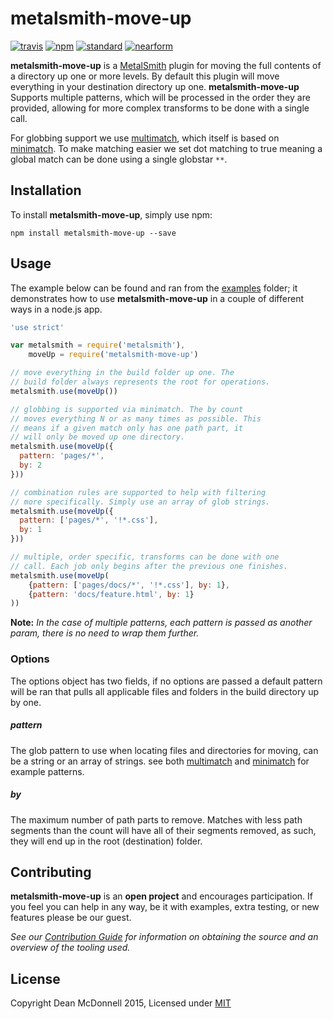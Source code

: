 # metalsmith-move-up
[![travis][travis-badge]][travis-url]
[![npm][npm-badge]][npm-url]
[![standard][standard-badge]][standard-url]
[![nearform][nearform-badge]][nearform-url]

__metalsmith-move-up__ is a [MetalSmith][] plugin for moving the full contents of a directory up one or more
levels. By default this plugin will move everything in your destination directory up one. __metalsmith-move-up__
Supports multiple patterns, which will be processed in the order they are provided, allowing for more complex
transforms to be done with a single call.

For globbing support we use [multimatch][], which itself is based on [minimatch][]. To make matching easier
we set dot matching to true meaning a global match can be done using a single globstar `**`.

## Installation
To install __metalsmith-move-up__, simply use npm:

```
npm install metalsmith-move-up --save
```

## Usage
The example below can be found and ran from the [examples](./examples/) folder; it demonstrates
how to use __metalsmith-move-up__ in a couple of different ways in a node.js app.

```javascript
'use strict'

var metalsmith = require('metalsmith'),
    moveUp = require('metalsmith-move-up')

// move everything in the build folder up one. The
// build folder always represents the root for operations.
metalsmith.use(moveUp())

// globbing is supported via minimatch. The by count
// moves everything N or as many times as possible. This
// means if a given match only has one path part, it
// will only be moved up one directory.
metalsmith.use(moveUp({
  pattern: 'pages/*',
  by: 2
}))

// combination rules are supported to help with filtering
// more specifically. Simply use an array of glob strings.
metalsmith.use(moveUp({
  pattern: ['pages/*', '!*.css'],
  by: 1
}))

// multiple, order specific, transforms can be done with one
// call. Each job only begins after the previous one finishes.
metalsmith.use(moveUp(
    {pattern: ['pages/docs/*', '!*.css'], by: 1},
    {pattern: 'docs/feature.html', by: 1}
))
```

__Note:__ _In the case of multiple patterns, each pattern is passed as another param, there is no need to
wrap them further._

### Options
The options object has two fields, if no options are passed a default pattern will be ran that pulls
all applicable files and folders in the build directory up by one.

##### _pattern_
The glob pattern to use when locating files and directories for moving, can be a string or an array of
strings. see both [multimatch][] and [minimatch][] for example patterns.

##### _by_
The maximum number of path parts to remove. Matches with less path segments than the count will have
all of their segments removed, as such, they will end up in the root (destination) folder.

## Contributing
__metalsmith-move-up__ is an __open project__ and encourages participation. If you feel you can help in
any way, be it with examples, extra testing, or new features please be our guest.

_See our [Contribution Guide][] for information on obtaining the source and an overview of the tooling used._

## License

Copyright Dean McDonnell 2015, Licensed under [MIT](./LICENSE)

[travis-badge]: https://img.shields.io/travis/mcdonnelldean/metalsmith-move-up.svg?style=flat-square
[travis-url]: https://travis-ci.org/mcdonnelldean/metalsmith-move-up
[npm-badge]: https://img.shields.io/npm/v/metalsmith-move-up.svg?style=flat-square
[npm-url]: https://npmjs.org/package/metalsmith-move-up
[standard-badge]: https://img.shields.io/badge/code%20style-standard-blue.svg?style=flat-square
[standard-url]: https://npmjs.org/package/standard
[nearform-badge]: https://img.shields.io/badge/sponsored%20by-nearForm-red.svg?style=flat-square
[nearform-url]: https://nearform.com
[Metalsmith]: http://metalsmith.io
[MultiMatch]: https://www.npmjs.com/package/minimatch
[MiniMatch]: https://www.npmjs.com/package/minimatch
[Contribution Guide]: ./CONTRIBUTING.md
